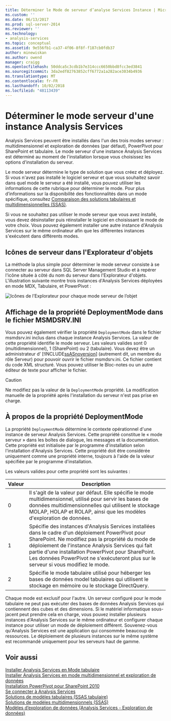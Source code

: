 ```yaml
---
title: Déterminer le Mode de serveur d’analyse Services Instance | Microsoft Docs
ms.custom: ''
ms.date: 06/13/2017
ms.prod: sql-server-2014
ms.reviewer: ''
ms.technology:
- analysis-services
ms.topic: conceptual
ms.assetid: 9e556fb1-ca37-4f06-8f8f-f187cb0fdb37
author: minewiskan
ms.author: owend
manager: craigg
ms.openlocfilehash: 50ddca5c3cdb1b7e314ccc6650bbd8fcc3ed3841
ms.sourcegitcommit: 3da2edf82763852cff6772a1a282ace3034b4936
ms.translationtype: MT
ms.contentlocale: fr-FR
ms.lasthandoff: 10/02/2018
ms.locfileid: "48113439"
---
```

# <a name="determine-the-server-mode-of-an-analysis-services-instance"></a>Déterminer le mode serveur d'une instance Analysis Services
  Analysis Services peuvent être installés dans l'un des trois modes serveur : multidimensionnel et exploration de données (par défaut), PowerPivot pour SharePoint et tabulaire. Le mode serveur d'une instance Analysis Services est déterminé au moment de l'installation lorsque vous choisissez les options d'installation du serveur.  
  
 Le mode serveur détermine le type de solution que vous créez et déployez. Si vous n'avez pas installé le logiciel serveur et que vous souhaitez savoir dans quel mode le serveur a été installé, vous pouvez utiliser les informations de cette rubrique pour déterminer le mode. Pour plus d’informations sur la disponibilité des fonctionnalités dans un mode spécifique, consultez [Comparaison des solutions tabulaires et multidimensionnelles &#40;SSAS&#41;](../comparing-tabular-and-multidimensional-solutions-ssas.md).  
  
 Si vous ne souhaitez pas utiliser le mode serveur que vous avez installé, vous devez désinstaller puis réinstaller le logiciel en choisissant le mode de votre choix. Vous pouvez également installer une autre instance d'Analysis Services sur le même ordinateur afin que les différentes instances s'exécutent dans différents modes.  
  
## <a name="server-icons-in-object-explorer"></a>Icônes de serveur dans l'Explorateur d'objets  
 La méthode la plus simple pour déterminer le mode serveur consiste à se connecter au serveur dans SQL Server Management Studio et à repérer l'icône située à côté du nom du serveur dans l'Explorateur d'objets. L'illustration suivante montre trois instances d'Analysis Services déployées en mode MDX, Tabulaire, et PowerPivot :  
  
 ![Icônes de l’Explorateur pour chaque mode serveur de l’objet](../media/ssas-ssms-servermodes.gif "des icônes de l’Explorateur d’objets pour chaque mode serveur")  
  
## <a name="viewing-deploymentmode-property-in-msmdsrvini-file"></a>Affichage de la propriété DeploymentMode dans le fichier MSMDSRV.INI  
 Vous pouvez également vérifier la propriété `DeploymentMode` dans le fichier msmdsrv.ini inclus dans chaque instance Analysis Services. La valeur de cette propriété identifie le mode serveur. Les valeurs valides sont 0 (multidimensionnel), 1 (SharePoint) ou 2 (tabulaire). Vous devez être un administrateur d’ [!INCLUDE[ssASnoversion](../../includes/ssasnoversion-md.md)] (autrement dit, un membre du rôle Serveur) pour pouvoir ouvrir le fichier msmdsrv.ini. Ce fichier contient du code XML structuré. Vous pouvez utiliser le Bloc-notes ou un autre éditeur de texte pour afficher le fichier.  
  
> [!CAUTION]  
>  Ne modifiez pas la valeur de la `DeploymentMode` propriété. La modification manuelle de la propriété après l'installation du serveur n'est pas prise en charge.  
  
## <a name="about-the-deploymentmode-property"></a>À propos de la propriété DeploymentMode  
 La propriété `DeploymentMode` détermine le contexte opérationnel d'une instance de serveur Analysis Services. Cette propriété constitue le « mode serveur » dans les boîtes de dialogue, les messages et la documentation. Cette propriété est initialisée par le programme d'installation selon l'installation d'Analysis Services. Cette propriété doit être considérée uniquement comme une propriété interne, toujours à l'aide de la valeur spécifiée par le programme d'installation.  
  
 Les valeurs valides pour cette propriété sont les suivantes :  
  
|Valeur|Description|  
|-----------|-----------------|  
|0|Il s'agit de la valeur par défaut. Elle spécifie le mode multidimensionnel, utilisé pour servir les bases de données multidimensionnelles qui utilisent le stockage MOLAP, HOLAP et ROLAP, ainsi que les modèles d'exploration de données.|  
|1|Spécifie des instances d'Analysis Services installées dans le cadre d'un déploiement PowerPivot pour SharePoint. Ne modifiez pas la propriété du mode de déploiement de l'instance Analysis Services qui fait partie d'une installation PowerPivot pour SharePoint. Les données PowerPivot ne s'exécuteront plus sur le serveur si vous modifiez le mode.|  
|2|Spécifie le mode tabulaire utilisé pour héberger les bases de données model tabulaires qui utilisent le stockage en mémoire ou le stockage DirectQuery.|  
  
 Chaque mode est exclusif pour l'autre. Un serveur configuré pour le mode tabulaire ne peut pas exécuter des bases de données Analysis Services qui contiennent des cubes et des dimensions. Si le matériel informatique sous-jacent peut prendre cela en charge, vous pouvez installer plusieurs instances d'Analysis Services sur le même ordinateur et configurer chaque instance pour utiliser un mode de déploiement différent. Souvenez-vous qu'Analysis Services est une application qui consommée beaucoup de ressources. Le déploiement de plusieurs instances sur le même système est recommandé uniquement pour les serveurs haut de gamme.  
  
## <a name="see-also"></a>Voir aussi  
 [Installer Analysis Services en Mode tabulaire](install-windows/install-analysis-services.md)   
 [Installer Analysis Services en mode multidimensionnel et exploration de données](../../sql-server/install/install-analysis-services-in-multidimensional-and-data-mining-mode.md)   
 [Installation PowerPivot pour SharePoint 2010](../../sql-server/install/powerpivot-for-sharepoint-2010-installation.md)   
 [Se connecter à Analysis Services](connect-to-analysis-services.md)   
 [Solutions de modèles tabulaires &#40;SSAS tabulaire&#41;](../tabular-model-solutions-ssas-tabular.md)   
 [Solutions de modèles multidimensionnels &#40;SSAS&#41;](../multidimensional-models/multidimensional-model-solutions-ssas.md)   
 [Modèles d’exploration de données &#40;Analysis Services - Exploration de données&#41;](../data-mining/mining-models-analysis-services-data-mining.md)  
  
  
